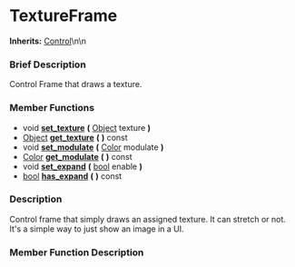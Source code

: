 #  TextureFrame  
**Inherits:** [Control](class_control)\\n\\n
###  Brief Description  
Control Frame that draws a texture.

###  Member Functions 
  * void  **[set_texture](#set_texture)**  **(** [Object](class_object) texture  **)**
  * [Object](class_object)  **[get_texture](#get_texture)**  **(** **)** const
  * void  **[set_modulate](#set_modulate)**  **(** [Color](class_color) modulate  **)**
  * [Color](class_color)  **[get_modulate](#get_modulate)**  **(** **)** const
  * void  **[set_expand](#set_expand)**  **(** [bool](class_bool) enable  **)**
  * [bool](class_bool)  **[has_expand](#has_expand)**  **(** **)** const

###  Description  
Control frame that simply draws an assigned texture. It can stretch or not. It's a simple way to just show an image in a UI.

###  Member Function Description  
